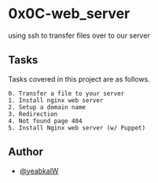 
# 0x0C-web_server

using ssh to transfer files over to our server


## Tasks

Tasks covered in this project are as follows.

    0. Transfer a file to your server
    1. Install nginx web server
    2. Setup a domain name
    3. Redirection
    4. Not found page 404
    5. Install Nginx web server (w/ Puppet)



## Author

- [@yeabkalW](https://www.github.com/yeabkalW)

